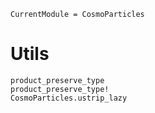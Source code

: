 ```@meta
CurrentModule = CosmoParticles
```

# Utils

```@docs
product_preserve_type
product_preserve_type!
CosmoParticles.ustrip_lazy
```
